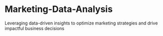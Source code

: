 # Marketing-Data-Analysis
Leveraging data-driven insights to optimize marketing strategies and drive impactful business decisions

